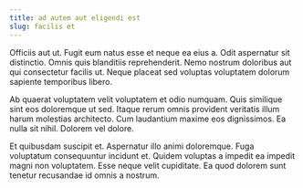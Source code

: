 ```yaml
---
title: ad autem aut eligendi est
slug: facilis et
---
```


Officiis aut ut. Fugit eum natus esse et neque ea eius a. Odit aspernatur sit distinctio. Omnis quis blanditiis reprehenderit. Nemo nostrum doloribus aut qui consectetur facilis ut. Neque placeat sed voluptas voluptatem dolorum sapiente temporibus libero.

Ab quaerat voluptatem velit voluptatem et odio numquam. Quis similique sint eos doloremque ut sed. Itaque rerum omnis provident veritatis illum harum molestias architecto. Cum laudantium maxime eos dignissimos. Ea nulla sit nihil. Dolorem vel dolore.

Et quibusdam suscipit et. Aspernatur illo animi doloremque. Fuga voluptatum consequuntur incidunt et. Quidem voluptas a impedit ea impedit magni non voluptatem. Esse neque velit cupiditate. Ea quod dolorem sunt tenetur recusandae id omnis a nostrum.
